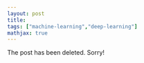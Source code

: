 ```yaml
---
layout: post
title: 
tags: ["machine-learning","deep-learning"]
mathjax: true
---
```


The post has been deleted. Sorry!
<!-- 
Think about tasks such as machine translation (MT), automatic speech recognition (ASR), or handwriting recognition (HWR). While these appear very distinct, on abstraction they share the same pipeline wherein given an input signal, we are required to predict some text. The difference only lies in the form of the input signal - it is a piece of text, a sound wave, or a line image, in the case of MT, ASR, and HWR, respectively.

In all of these tasks, OOV words are a major source of nuisance. *What is an OOV word?* Simply put, these are those words in the test dataset which are not seen in the training data, and as such, not present in the vocabulary - hence the name "out of vocabulary". Even if the training vocabulary is very large (in fact, the name Large Vocabulary ASR is very common), the test data may still have words which were never seen before, for instance, names of people, places, or organizations. 

A crude way of dealing with such OOV words may be to simply predict a special token `<UNK>` whenever they are encountered. However, this would lead to severe information loss, especially when all new names are replaced by the special token. This is where subwords come into the picture.

> Subwords are smaller units that comprise words. They may be a single character, or even entire words.

For example, suppose our training vocabulary consists of just 2 words {'speech','processing'}. If our language model is trained on word-level, we would only be able to predict these 2 words, and nothing else. So while testing, if we are required to predict the phrase "*he sings in a choir*", our model would fail miserably. However, if we had trained on a subword-level (say, character level), we have a non-zero chance of predicting the phrase since all the characters are seen in the training. This provides sufficient motivation for using subwords in these tasks.

Traditionally, in ASR, subwords have been modeled using information from phonemes (distinct sound units), such that a subword corresponds to a phoneme unit. The intuition is that at test time, any new word can only be formed using phonemes of the language. However, this requires considerable domain knowledge, and even still, variations in accent or speaker can greatly affect test-time performance. 

In MT, subwords first came into limelight with [this popular paper](http://www.aclweb.org/anthology/P16-1162) from Seinrich and Haddow at the University of Edinburgh. They used a simple but effective [Byte Pair Encoding (BPE)](https://en.wikipedia.org/wiki/Byte_pair_encoding) based approach to identify subword units in the text. The summary of their method is as follows:

* Fix a vocabulary size *V* according to your total data size.
* Separate all the characters in all the words.
* Merge the most frequent bigram into one token and add it to the vocabulary.
* Perform *V* such merge operations to get the final vocabulary.

This simple method performs extremely well in practice, and the authors were able to get improvements of about 1.1 BLEU points on an English to German translation task.

I was recently working on an HWR task which required similar subword modeling for OOV word recognition, and the remainder of this article is about the methods used and their performance. 

***

## Towards a likelihood-based model

The first method we tried was the BPE-based approach, and it gave improvements on the word-error rate (WER) over the word-based model. However, BPE is constrained in the sense that it is a deterministic technique. Once you have fixed the training vocabulary, every string can only be segmented in a specific way. This may hint at a loss of modeling power, and so our first hypothesis is that a probabilistic segmentation technique may perform better.

On further investigation, I found a [recent paper](https://arxiv.org/abs/1804.10959) which proposes a technique known as "subword regularization" for MT. The method consists of two parts: vocabulary learning, and subword sampling.

### Vocabulary learning

Similar to the BPE-based technique, we start with all the characters distinct in every word, and merge until we reach the desired vocabulary size *V*. However, while BPE used the metric of most frequent bigram, the Unigram SR method ranks all subwords according to the likelihood reduction on removing the subword from the vocabulary. The top 80% of these are retained and the rest are discarded. Once this phase is over, we can now obtain the likelihood of observing a subword sequence given any string (sentence).

### Subword sampling

We choose the top-k segmentations based on the likelihood, and then model them as a multinomial distribution $P(x_i \vert X) = \frac{P(x_i)^{\alpha}}{\sum_l P(x_i)^{\alpha}}$, where $\alpha$ is a smoothing hyperparameter. A smaller $\alpha$ leads to a more uniform distribution, while a larger $\alpha$ leads to Viterbi sampling (i.e., selection of the best segmentation).

The idea behind this method is "regularization by noise". This means that the algorithm is expected to generalize well since we are now training it with some added noise by selecting several different segmentation candidates for any word, and so the model sees a wider variety of subwords during training.

For implementation, we used Google's `sentencepiece` library, which is also the official code of the paper linked above, and integrated it in our Kaldi-based pipeline ([see here](https://github.com/desh2608/kaldi/blob/iam_sr/egs/wsj/s5/utils/lang/bpe/learn_unigram_sr.py)). While the method supposedly performed well in MT, we didn't obtain the same performance improvements in the HWR task. A top-1 (deterministic) sampler gave similar results as BPE, but a top-5 sampler performed worse, which hinted that probabilstic sampling may not necessarily be the best suited option for our task.

For further analysis, I looked at the frequency of different subword lengths learned by the two methods for the same total vocabulary size.

![](/static/img/subword/bpe.png)

![](/static/img/subword/uni.png)

It turns out that the unigram method learns several "longer" subwords than BPE, which may give us some idea about the poorer performance. This suggested that if we somehow put a constraint on the lengths of the learned subwords while keeping the probabilistic sampling, we might get the best of both worlds.

## Digression - The Morfessor tool

Readers familiar with linguistics (or morphology in particular) would have heard about (or used) the  Morfessor tool, which provides an unsupervised technique for morpheme recognition. Morphemes, in a crude sense, are essentially subword units which are self-contained in meaning. Interestingly, [the first Morfessor paper](http://www.aclweb.org/anthology/W02-0603) proposed a technique which is very similar to the likelihood-based subword modeling in the unigram SR paper (although the author does not seem to be aware of this). Additionally, they also proposed a minimum description length (MDL) based approach which added the subword lengths as a cost in the objective function, and therefore penalized longer subwords. Empirically, they found that the MDL technique outperformed the likelihood based method, and this further reinforced my belief that a subword length constraint would prove beneficial for the task.

## LZW-based subword modeling

In an [Interspeech 2005 paper](https://pdfs.semanticscholar.org/dfcd/6bb8dcbcf828f8414c494fa56e96f8169a7b.pdf), a new subword modeling algorithm was presented which supposedly correlated strongly with syllables of a language. The method is based on the popular [LZW compression technique](https://en.wikipedia.org/wiki/Lempel%E2%80%93Ziv%E2%80%93Welch) (which is also used in the Unix `compress` utility). In the context of strings, the LZW method finds a set of prefix-free substrings to encode the given string. The authors of the paper further used subword length tables to keep track of how many times each such subword was called during training, and thus ranked them within the tables. The test-time segmentation was determined by computing the average rank of all the segmentation candidates in this tree traversal.

In our implementation, we further integrated the probabilistic sampling method from the unigram SR, and used memoization to make the tree traversal computationally efficient. The implementation for learning and applying the model can be found [here](https://github.com/desh2608/kaldi/blob/iam_sr/egs/wsj/s5/utils/lang/learn_lzw.py) and [here](https://github.com/desh2608/kaldi/blob/iam_sr/egs/wsj/s5/utils/lang/apply_lzw.py), respectively.

Perhaps the most critical segments of the implementation are the following:

```python
def learn_subwords_from_word(word, tab_seqlen, tab_pos, max_subword_length):
    w = ""
    pos = 0
    for i,c in enumerate(word):
        if (i == len(word) - 1):
            pos = 2
        wc = w + c
        if (len(wc) > max_subword_length):
            wc = c
        
        if wc in tab_seqlen[len(wc)-1]:
            w = wc
            tab_seqlen[len(wc)-1][wc] += 1
        else:
            tab_seqlen[len(wc)-1][wc] = 1
            w = c
        if wc in tab_pos[pos]:
            w = wc
            tab_pos[pos][wc] += 1
            i -= 1
        else:
            tab_pos[pos][wc] = 1
            w = c
            pos = min(i,1)
```

```python
def compute_segment_scores(word, tab_seqlen, tab_pos, scores):
    if (len(word) == 0):
        return ([])
    max_subword_length = len(tab_seqlen)
    seg_scores = []
    for i in range(max_subword_length):
        if(i < len(word)):
            subword = word[:i+1]
            if subword in tab_seqlen[i]:
                other_scores = []
                subword_score = float(tab_seqlen[i][subword][1]/(((i+1)**max_subword_length)*len(tab_seqlen[i])))
                if (word[i+1:] in scores):
                    other_scores = copy.deepcopy(scores[word[i+1:]])
                else:
                    other_scores = copy.deepcopy(compute_segment_scores(word[i+1:], tab_seqlen, tab_pos, scores))
                if (len(other_scores) == 0):
                    seg_scores.append(([subword],subword_score))
                else:
                    for j,segment in enumerate(other_scores):
                        other_scores[j] = ([subword]+segment[0],subword_score+segment[1])
                    seg_scores += other_scores
    seg_scores = sorted(seg_scores, key=lambda item: item[1])
    scores[word] = seg_scores
    return seg_scores
```

It may be noted here that the score of a segmentation candidate is calculated as the sum of the scores for all the subwords in that segmentation, where the score of subword $\sigma_w$ is defined as

$$ \sigma_w = w \times \text{relative rank of subword in its table}$$

Here, $w = \left(\frac{1}{\vert w\vert}\right)^{\max_w{\vert w\vert}}$. This score empirically gives subword lengths which correspond closely with the distribution of syllable lengths in English. It is a variation of the scoring scheme proposed in the original paper.

An analysis of the subword length frequencies obtained using this method reveals the following.

![](/static/img/subword/lzw1.png)

As expected, it produces more subwords of shorter lengths. A log-scale graph reveals further details about frequencies of longer subwords.

![](/static/img/subword/lzw2.png)

For higher lengths, LZW corresponds strongly with BPE, while unigram SR is nowhere close. 

However, in the actual task, the method performs worse than both BPE and unigram, and this further strengthed my belief that probabilistic sampling, while useful for MT, does not quite fit in this particular HWR dataset.

### Conclusion

While BPE seems like an ad-hoc technique for modeling subword units, it actually performs exceptionally well in practice. This, combined with its simplicity of implementation and low time complexity, makes it a great candidate for the task.

However, I believe that if a subword model were informed by the grapheme units (for HWR), as early techniques for ASR were informed by phonemes, it might perform well on the task. This seems like an interesting direction for exploration.


 -->
